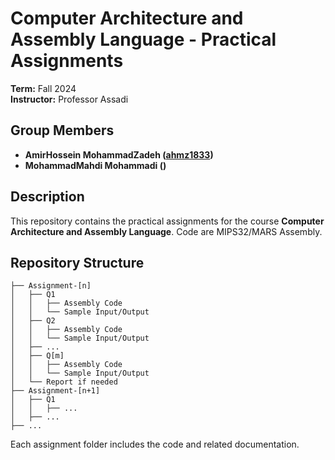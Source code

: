 # Computer Architecture and Assembly Language - Practical Assignments

**Term:** Fall 2024  
**Instructor:** Professor Assadi

## Group Members

- **AmirHossein MohammadZadeh ([ahmz1833](https://github.com/ahmz1833))**
- **MohammadMahdi Mohammadi ([](https://github.com/))**

## Description

This repository contains the practical assignments for the course **Computer Architecture and Assembly Language**. Code are MIPS32/MARS Assembly.

## Repository Structure
```
├── Assignment-[n]
│   ├── Q1
│   │   ├── Assembly Code
│   │   └── Sample Input/Output
│   ├── Q2
│   │   ├── Assembly Code
│   │   └── Sample Input/Output
│   ├── ...
│   ├── Q[m]
│   │   ├── Assembly Code
│   │   └── Sample Input/Output
│   └── Report if needed
├── Assignment-[n+1]
│   ├── Q1
│   │   ├── ...
│   ├── ...
├── ...
```
Each assignment folder includes the code and related documentation.
